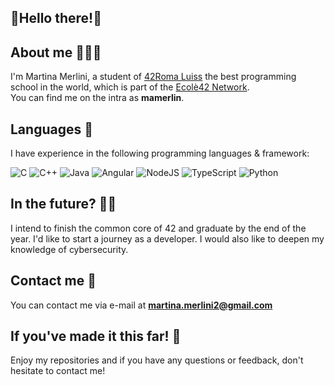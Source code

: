 ## 🍝Hello there!🍝

## About me 🙋🏼‍♂️

I'm Martina Merlini, a student of [42Roma Luiss](https://42roma.it/) the best programming school in the world, which is part of the [Ecolè42 Network](https://www.42network.org/).     
You can find me on the intra as **mamerlin**.               
## Languages 👾

I have experience in the following programming languages & framework:

![C](https://img.shields.io/badge/c-%2300599C.svg?style=for-the-badge&logo=c&logoColor=white)
![C++](https://img.shields.io/badge/c++-%2300599C.svg?style=for-the-badge&logo=c%2B%2B&logoColor=white)
![Java](https://img.shields.io/badge/java-%23ED8B00.svg?style=for-the-badge&logo=openjdk&logoColor=white)
![Angular](https://img.shields.io/badge/angular-%23DD0031.svg?style=for-the-badge&logo=angular&logoColor=white)
![NodeJS](https://img.shields.io/badge/node.js-6DA55F?style=for-the-badge&logo=node.js&logoColor=white)
![TypeScript](https://img.shields.io/badge/typescript-%23007ACC.svg?style=for-the-badge&logo=typescript&logoColor=white)
![Python](https://img.shields.io/badge/python-3670A0?style=for-the-badge&logo=python&logoColor=ffdd54)

## In the future? 🏃🏼

I intend to finish the common core of 42 and graduate by the end of the year.
I'd like to start a journey as a developer.
I would also like to deepen my knowledge of cybersecurity.
## Contact me 📩

You can contact me via e-mail at **martina.merlini2@gmail.com**      

## If you've made it this far! 🙏

Enjoy my repositories and if you have any questions or feedback, don't hesitate to contact me!
